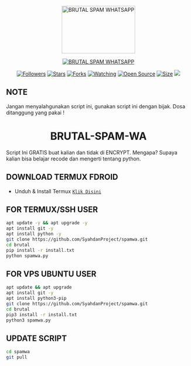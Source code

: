 <p align="center">
<a href="#"><img src="https://telegra.ph/file/513705cc3b283b556ef3c.png" alt="BRUTAL SPAM WHATSAPP" width="200" height="130"/></a>


</p>
<p align="center">
<a href="#"><img title="BRUTAL SPAM WHATSAPP" src="https://img.shields.io/badge/BRUTAL SPAM WHATSAPP-green?colorA=%23ff0000&colorB=%23017e40&style=for-the-badge"></a>
</p>
<p align="center">
<a href="https://github.com/SyahdanProject?tab=followers"><img title="Followers" src="https://img.shields.io/github/followers/SyahdanProject?color=red&style=flat-square"></a>
<a href="https://github.com/SyahdanProject/brutal/stargazers/"><img title="Stars" src="https://img.shields.io/github/stars/SyahdanProject/brutal?color=blue&style=flat-square"></a>
<a href="https://github.com/SyahdanProject/brutal/network/members"><img title="Forks" src="https://img.shields.io/github/forks/SyahdanProject/brutal?color=red&style=flat-square"></a>
<a href="https://github.com/SyahdanProject/brutal/watchers"><img title="Watching" src="https://img.shields.io/github/watchers/SyahdanProject/brutal?label=Watchers&color=blue&style=flat-square"></a>
<a href="https://github.com/SyahdanProject/spamwa"><img title="Open Source" src="https://badges.frapsoft.com/os/v2/open-source.svg?v=103"></a>
<a href="https://github.com/SyahdanProject/spamwa"><img title="Size" src="https://img.shields.io/github/repo-size/SyahdanProject/brutal?style=flat-square&color=green"></a>
<a href="https://hits.seeyoufarm.com"><img src="https://hits.seeyoufarm.com/api/count/incr/badge.svg?url=https%3A%2F%2Fgithub.com%2FSyahdanProject%2Fbrutal&count_bg=%2379C83D&title_bg=%23555555&icon=probot.svg&icon_color=%2300FF6D&title=hits&edge_flat=false"/></a>
</p>
</div>

## NOTE
Jangan menyalahgunakan script ini, gunakan script ini dengan bijak. Dosa ditanggung yang pakai !

<h1 align="center">BRUTAL-SPAM-WA</h1>

Script Ini GRATIS buat kalian dan tidak di ENCRYPT. Mengapa? Supaya kalian bisa belajar recode dan mengerti tentang python.

## DOWNLOAD TERMUX FDROID
* Unduh & Install Termux [`Klik Disini`](https://f-droid.org/repo/com.termux_118.apk)

## FOR TERMUX/SSH USER
```bash
apt update -y && apt upgrade -y
apt install git -y
apt install python -y
git clone https://github.com/SyahdanProject/spamwa.git
cd brutal
pip install -r install.txt
python spamwa.py
```

## FOR VPS UBUNTU USER
```bash
apt update && apt upgrade
apt install git -y
apt install python3-pip
git clone https://github.com/SyahdanProject/spamwa.git
cd brutal
pip3 install -r install.txt
python3 spamwa.py
```

## UPDATE SCRIPT
```bash
cd spamwa
git pull
```
